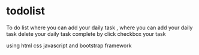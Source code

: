# todolist
To do list where you can add your daily task ,
where you can add your daily task
delete your daily task
complete by click checkbox your task

using html css javascript and bootstrap framework
